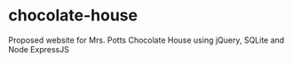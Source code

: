 # chocolate-house
Proposed website for Mrs. Potts Chocolate House using jQuery, SQLite and Node ExpressJS
